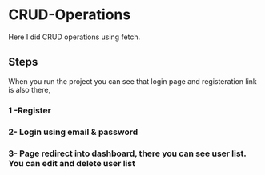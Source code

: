 # CRUD-Operations
Here I did CRUD operations using fetch. 
## Steps
   When you run the project you can see that login page and registeration link   is also there,
   ### 1 -Register
   ###    2- Login using email & password
   ###    3- Page redirect into dashboard, there you can see user list. You can edit and delete user list
